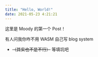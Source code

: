 ```yaml
---
title: "Hello, World!"
date: 2021-05-23 4:21:21
---
```


这里是 Moody 的第一个 Post！

有人问我你咋不用 WASM 自己写 blog system

- ~~（其实也不是不行）~~ 等填坑吧
